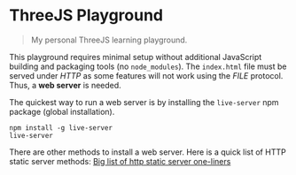 # ThreeJS Playground

> My personal ThreeJS learning playground.

This playground requires minimal setup without additional JavaScript building and packaging tools (no `node_modules`). The `index.html` file must be served under *HTTP* as some features will not work using the *FILE* protocol. Thus, a **web server** is needed.

The quickest way to run a web server is by installing the `live-server` npm package (global installation).

    npm install -g live-server
    live-server

There are other methods to install a web server. Here is a quick list of HTTP static server methods: [Big list of http static server one-liners](https://gist.github.com/willurd/5720255)
